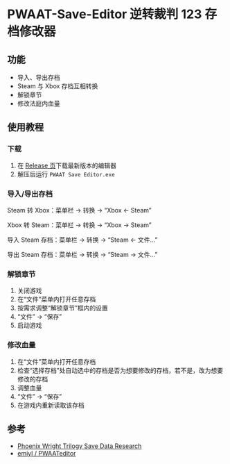 # PWAAT-Save-Editor 逆转裁判 123 存档修改器

## 功能
* 导入、导出存档
* Steam 与 Xbox 存档互相转换
* 解锁章节
* 修改法庭内血量

## 使用教程
### 下载
1. 在 [Release 页](https://github.com/XcantloadX/PWAAT-Save-Editor/releases)下载最新版本的编辑器
2. 解压后运行 `PWAAT Save Editor.exe`

### 导入/导出存档
Steam 转 Xbox：菜单栏 → 转换 → “Xbox ← Steam”

Xbox 转 Steam：菜单栏 → 转换 → “Xbox → Steam”

导入 Steam 存档：菜单栏 → 转换 → “Steam ← 文件...”

导出 Steam 存档：菜单栏 → 转换 → “Steam → 文件...”

### 解锁章节
1. 关闭游戏
2. 在“文件”菜单内打开任意存档
3. 按需求调整“解锁章节”框内的设置
4. “文件” → “保存”
5. 启动游戏

### 修改血量
1. 在“文件”菜单内打开任意存档
2. 检查“选择存档”处自动选中的存档是否为想要修改的存档，若不是，改为想要修改的存档
3. 调整血量
4. “文件” → “保存”
5. 在游戏内重新读取该存档

## 参考
* [Phoenix Wright Trilogy Save Data Research ](https://gist.github.com/emiyl/1435ce18a6b1e0a5c2a74e15c19f4884)
* [emiyl / PWAATeditor](https://github.com/emiyl/PWAATeditor/tree/v0.3.0)